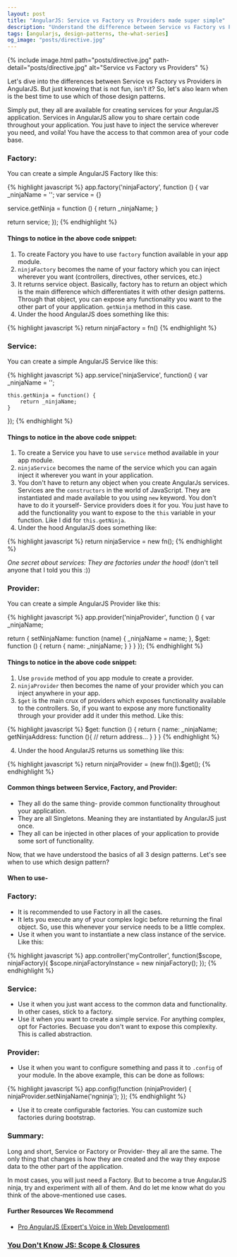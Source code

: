 ```yaml
---
layout: post
title: "AngularJS: Service vs Factory vs Providers made super simple"
description: "Understand the difference between Service vs Factory vs Providers in AngularJS in a super simple terms. And more importantly learn when to use which design pattern in AngularJS."
tags: [angularjs, design-patterns, the-what-series]
og_image: "posts/directive.jpg"
---
```


{% include image.html path="posts/directive.jpg" path-detail="posts/directive.jpg" alt="Service vs Factory vs Providers" %}


Let's dive into the differences between Service vs Factory vs Providers in AngularJS. But just knowing that is not fun, isn't it? So, let's also learn when is the best time to use which of those design patterns.

Simply put, they all are available for creating services for your AngularJS application. Services in AngularJS allow you to share certain code throughout your application. You just have to inject the service wherever you need, and voila! You have the access to that common area of your code base.

### Factory:
You can create a simple AngularJS Factory like this:

{% highlight javascript %}
app.factory('ninjaFactory', function () {
  var _ninjaName = '';
  var service = {}

  service.getNinja = function () {
    return _ninjaName;
  }

  return service;
});
{% endhighlight %}


#### Things to notice in the above code snippet:
1. To create Factory you have to use `factory` function available in your app module.
2. `ninjaFactory` becomes the name of your factory which you can inject wherever you want (controllers, directives, other services, etc.)
3. It returns service object. Basically, factory has to return an object which is the main difference which differentiates it with other design patterns. Through that object, you can expose any functionality you want to the other part of your application. `getNinja` method in this case.
4. Under the hood AngularJS does something like this:

{% highlight javascript %}
return ninjaFactory = fn()
{% endhighlight %}


### Service:
You can create a simple AngularJS Service like this:


{% highlight javascript %}
app.service('ninjaService', function() {
    var _ninjaName = '';

    this.getNinja = function() {
        return _ninjaName;
    }
});
{% endhighlight %}


#### Things to notice in the above code snippet:
1. To create a Service you have to use `service` method available in your app module.
2. `ninjaService` becomes the name of the service which you can again inject it wherever you want in your application.
3. You don't have to return any object when you create AngularJs services. Services are the `constructors` in the world of JavaScript. They are instantiated and made available to you using `new` keyword. You don't have to do it yourself- Service providers does it for you. You just have to add the functionality you want to expose to the `this` variable in your function. Like I did for `this.getNinja`.
4. Under the hood AngularJS does something like:


{% highlight javascript %}
return ninjaService = new fn();
{% endhighlight %}


*One secret about services: They are factories under the hood!*
(don't tell anyone that I told you this :))


### Provider:
You can create a simple AngularJS Provider like this:


{% highlight javascript %}
app.provider('ninjaProvider', function () {
  var _ninjaName;

  return {
    setNinjaName: function (name) {
      _ninjaName = name;
    },
    $get: function () {
      return {
          name: _ninjaName;
      }
    }
  }
});
{% endhighlight %}


#### Things to notice in the above code snippet:
1. Use `provide` method of you app module to create a provider.
2. `ninjaProvider` then becomes the name of your provider which you can inject anywhere in your app.
3. `$get` is the main crux of providers which exposes functionality available to the controllers. So, if you want to expose any more functionality through your provider add it under this method. Like this:


{% highlight javascript %}
$get: function () {
  return {
      name: _ninjaName;
      getNinjaAddress: function (){
          // return address...
      }
  }
}
{% endhighlight %}


4. Under the hood AngularJS returns us something like this:


{% highlight javascript %}
return ninjaProvider = (new fn()).$get();
{% endhighlight %}


#### Common things between Service, Factory, and Provider:
- They all do the same thing- provide common functionality throughout your application.
- They are all Singletons. Meaning they are instantiated by AngularJS just once.
- They all can be injected in other places of your application to provide some sort of functionality.


Now, that we have understood the basics of all 3 design patterns. Let's see when to use which design pattern?

#### When to use-

### Factory:
- It is recommended to use Factory in all the cases.
- It lets you execute any of your complex logic before returning the final object. So, use this whenever your service needs to be a little complex.
- Use it when you want to instantiate a new class instance of the service. Like this:


{% highlight javascript %}
app.controller('myController', function($scope, ninjaFactory){
        $scope.ninjaFactoryInstance = new ninjaFactory();
});
{% endhighlight %}


### Service:
- Use it when you just want access to the common data and functionality. In other cases, stick to a factory.
- Use it when you want to create a simple service. For anything complex, opt for Factories. Becuase you don't want to expose this complexity. This is called abstraction.


### Provider:
- Use it when you want to configure something and pass it to `.config` of your module. In the above example, this can be done as follows:


{% highlight javascript %}
app.config(function (ninjaProvider) {
  ninjaProvider.setNinjaName('ngninja');
});
{% endhighlight %}


- Use it to create configurable factories. You can customize such factories during bootstrap.


### Summary:
Long and short, Service or Factory or Provider- they all are the same. The only thing that changes is how they are created and the way they expose data to the other part of the application.

In most cases, you will just need a Factory. But to become a true AngularJS ninja, try and experiment with all of them. And do let me know what do you think of the above-mentioned use cases.


#### Further Resources We Recommend

- [Pro AngularJS (Expert's Voice in Web Development)](https://amzn.to/36F6N8v)
### [You Don't Know JS: Scope & Closures](https://amzn.to/2UaT46V)



